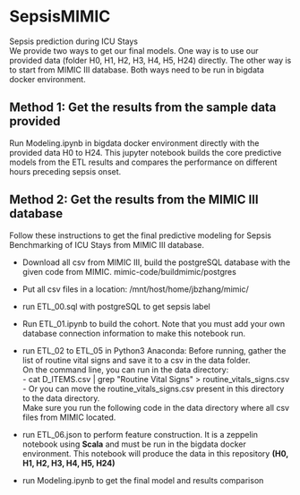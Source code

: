 # SepsisMIMIC
Sepsis prediction during ICU Stays	
We provide two ways to get our final models. One way is to use our provided data (folder H0, H1, H2, H3, H4, H5, H24) directly. The other way is to start from MIMIC III database. Both ways need to be run in bigdata docker environment.

## Method 1: Get the results from the sample data provided
Run Modeling.ipynb in bigdata docker environment directly with the provided data H0 to H24.	
This jupyter notebook builds the core predictive models from the ETL results and compares the performance on different hours preceding sepsis onset.	



## Method 2: Get the results from the MIMIC III database

Follow these instructions to get the final predictive modeling for Sepsis Benchmarking of ICU Stays from MIMIC III database.

- Download all csv from MIMIC III, build the postgreSQL database with the given code from MIMIC.
mimic-code/buildmimic/postgres

- Put all csv files in a location: /mnt/host/home/jbzhang/mimic/

- run ETL_00.sql with postgreSQL to get sepsis label

- Run ETL_01.ipynb to build the cohort. Note that you must add your own database connection information to make this notebook run.

- run ETL_02 to ETL_05 in Python3 Anaconda: 
  Before running, gather the list of routine vital signs and save it to a csv in the data folder.  
  On the command line, you can run in the data directory:  
      - cat D_ITEMS.csv | grep "Routine Vital Signs" > routine_vitals_signs.csv  
      - Or you can move the routine_vitals_signs.csv present in this directory to the data directory.  
  Make sure you run the following code in the data directory where all csv files from MIMIC located.


- run ETL_06.json to perform feature construction. It is a zeppelin notebook using **Scala** and must be run in the bigdata docker environment. This notebook will produce the data in this repository **(H0, H1, H2, H3, H4, H5, H24)**  

- run Modeling.ipynb to get the final model and results comparison

